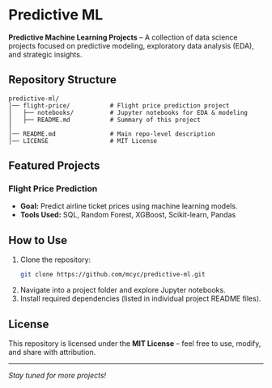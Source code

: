 # Predictive ML

**Predictive Machine Learning Projects** – A collection of data science projects focused on predictive modeling, exploratory data analysis (EDA), and strategic insights.

## Repository Structure
```
predictive-ml/
│── flight-price/           # Flight price prediction project
│   ├── notebooks/          # Jupyter notebooks for EDA & modeling
│   ├── README.md           # Summary of this project
│
│── README.md               # Main repo-level description
│── LICENSE                 # MIT License
```

## Featured Projects
### Flight Price Prediction
- **Goal:** Predict airline ticket prices using machine learning models.
- **Tools Used:** SQL, Random Forest, XGBoost, Scikit-learn, Pandas


## How to Use
1. Clone the repository:  
   ```bash
   git clone https://github.com/mcyc/predictive-ml.git
   ```
2. Navigate into a project folder and explore Jupyter notebooks.
3. Install required dependencies (listed in individual project README files).

## License
This repository is licensed under the **MIT License** – feel free to use, modify, and share with attribution.

---
*Stay tuned for more projects!*
